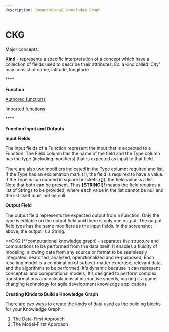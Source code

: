 ```yaml
---
description: Computational Knowledge Graph
---
```


# CKG

Major concepts:

**Kind** - represents a specific interpretation of a concept which have a collection of fields used to describe their attributes. Ex: a kind called ‘City’ may consist of name, latitude, longitude 

\*\*\*\*

**Function**

[Authored functions ](https://maana.gitbook.io/q/product-guide/getting-started-with-maana/building-knowledge-layers/understanding-functions#authored-functions)

[Imported functions](https://maana.gitbook.io/q/product-guide/getting-started-with-maana/building-knowledge-layers/understanding-functions#imported-functions)

\*\*\*\*

**Function Input and Outputs**

**Input Fields**

The input fields of a Function represent the input that is expected to a Function. The Field column has the name of the field and the Type column has the type \(including modifiers\) that is expected as input to that field.

There are also two modifiers indicated in the Type column: required and list. If the Type has an exclamation mark \(**!**\), the field is required to have a value. If the Type is surrounded in square brackets \(**\[\]**\), the field value is a list. Note that both can be present. Thus **\[STRING!\]!** means the field requires a list of Strings to be provided, where each value in the list cannot be null and the list itself must not be null.

**Output Field**

The output field represents the expected output from a Function. Only the type is editable on the output field and there is only one output. The output field type has the same modifiers as the input fields. In the screenshot above, the output is a String.



**CKG \(**computational knowledge graph\) - separates the structure and computations to be performed from the data itself; It enables a fluidity of modeling, allowing data from any source or format to be seamlessly integrated, searched, analyzed, operationalized and re-purposed; Each resulting model is a combination of subject-matter expertise, relevant data, and the algorithms to be performed; It’s dynamic because it can represent conceptual and computational models; It’s designed to perform complex transformations and calculations at interactive speeds, making it a game-changing technology for agile development knowledge applications

**Creating Kinds to Build a Knowledge Graph** 

There are two ways to create the kinds of data used as the building blocks for your Knowledge Graph:

1. The Data-First Approach
2. The Model-First Approach

